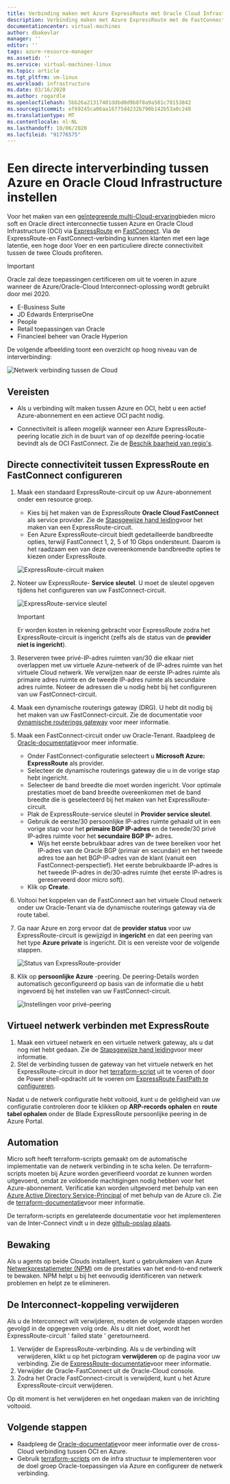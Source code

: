 ```yaml
---
title: Verbinding maken met Azure ExpressRoute met Oracle Cloud Infrastructure | Microsoft Docs
description: Verbinding maken met Azure ExpressRoute met de FastConnect van Oracle Cloud Infrastructure (OCI) om cross-Cloud Oracle-toepassings oplossingen in te scha kelen
documentationcenter: virtual-machines
author: dbakevlar
manager: ''
editor: ''
tags: azure-resource-manager
ms.assetid: ''
ms.service: virtual-machines-linux
ms.topic: article
ms.tgt_pltfrm: vm-linux
ms.workload: infrastructure
ms.date: 03/16/2020
ms.author: rogardle
ms.openlocfilehash: 5bb26a21317401ddbd0d9b8f8a9a501c78153842
ms.sourcegitcommit: ef69245ca06aa16775d4232b790b142b53a0c248
ms.translationtype: MT
ms.contentlocale: nl-NL
ms.lasthandoff: 10/06/2020
ms.locfileid: "91776575"
---
```

# <a name="set-up-a-direct-interconnection-between-azure-and-oracle-cloud-infrastructure"></a>Een directe interverbinding tussen Azure en Oracle Cloud Infrastructure instellen  

Voor het maken van een [geïntegreerde multi-Cloud-ervaring](oracle-oci-overview.md)bieden micro soft en Oracle direct interconnectie tussen Azure en Oracle Cloud Infrastructure (OCI) via [ExpressRoute](../../../expressroute/expressroute-introduction.md) en [FastConnect](https://docs.cloud.oracle.com/iaas/Content/Network/Concepts/fastconnectoverview.htm). Via de ExpressRoute-en FastConnect-verbinding kunnen klanten met een lage latentie, een hoge door Voer en een particuliere directe connectiviteit tussen de twee Clouds profiteren.

> [!IMPORTANT]
> Oracle zal deze toepassingen certificeren om uit te voeren in azure wanneer de Azure/Oracle-Cloud Interconnect-oplossing wordt gebruikt door mei 2020.
> * E-Business Suite
> * JD Edwards EnterpriseOne
> * People
> * Retail toepassingen van Oracle
> * Financieel beheer van Oracle Hyperion

De volgende afbeelding toont een overzicht op hoog niveau van de interverbinding:

![Netwerk verbinding tussen de Cloud](media/configure-azure-oci-networking/azure-oci-connect.png)

## <a name="prerequisites"></a>Vereisten

* Als u verbinding wilt maken tussen Azure en OCI, hebt u een actief Azure-abonnement en een actieve OCI pacht nodig.

* Connectiviteit is alleen mogelijk wanneer een Azure ExpressRoute-peering locatie zich in de buurt van of op dezelfde peering-locatie bevindt als de OCI FastConnect. Zie de [Beschik baarheid van regio's](oracle-oci-overview.md#region-availability).

## <a name="configure-direct-connectivity-between-expressroute-and-fastconnect"></a>Directe connectiviteit tussen ExpressRoute en FastConnect configureren

1. Maak een standaard ExpressRoute-circuit op uw Azure-abonnement onder een resource groep. 
    * Kies bij het maken van de ExpressRoute **Oracle Cloud FastConnect** als service provider. Zie de [Stapsgewijze hand leiding](../../../expressroute/expressroute-howto-circuit-portal-resource-manager.md)voor het maken van een ExpressRoute-circuit.
    * Een Azure ExpressRoute-circuit biedt gedetailleerde bandbreedte opties, terwijl FastConnect 1, 2, 5 of 10 Gbps ondersteunt. Daarom is het raadzaam een van deze overeenkomende bandbreedte opties te kiezen onder ExpressRoute.

    ![ExpressRoute-circuit maken](media/configure-azure-oci-networking/exr-create-new.png)
1. Noteer uw ExpressRoute- **Service sleutel**. U moet de sleutel opgeven tijdens het configureren van uw FastConnect-circuit.

    ![ExpressRoute-service sleutel](media/configure-azure-oci-networking/exr-service-key.png)

    > [!IMPORTANT]
    > Er worden kosten in rekening gebracht voor ExpressRoute zodra het ExpressRoute-circuit is ingericht (zelfs als de status van de **provider** **niet is ingericht**).

1. Reserveren twee privé-IP-adres ruimten van/30 die elkaar niet overlappen met uw virtuele Azure-netwerk of de IP-adres ruimte van het virtuele Cloud netwerk. We verwijzen naar de eerste IP-adres ruimte als primaire adres ruimte en de tweede IP-adres ruimte als secundaire adres ruimte. Noteer de adressen die u nodig hebt bij het configureren van uw FastConnect-circuit.
1. Maak een dynamische routerings gateway (DRG). U hebt dit nodig bij het maken van uw FastConnect-circuit. Zie de documentatie voor [dynamische routerings gateway](https://docs.cloud.oracle.com/iaas/Content/Network/Tasks/managingDRGs.htm) voor meer informatie.
1. Maak een FastConnect-circuit onder uw Oracle-Tenant. Raadpleeg de [Oracle-documentatie](https://docs.cloud.oracle.com/iaas/Content/Network/Concepts/azure.htm)voor meer informatie.
  
    * Onder FastConnect-configuratie selecteert u **Microsoft Azure: ExpressRoute** als provider.
    * Selecteer de dynamische routerings gateway die u in de vorige stap hebt ingericht.
    * Selecteer de band breedte die moet worden ingericht. Voor optimale prestaties moet de band breedte overeenkomen met de band breedte die is geselecteerd bij het maken van het ExpressRoute-circuit.
    * Plak de ExpressRoute-service sleutel in **Provider service sleutel**.
    * Gebruik de eerste/30 persoonlijke IP-adres ruimte gehaald uit in een vorige stap voor het **primaire BGP IP-adres** en de tweede/30 privé IP-adres ruimte voor het **secundaire BGP IP-** adres.
        * Wijs het eerste bebruikbaar adres van de twee bereiken voor het IP-adres van de Oracle BGP (primair en secundair) en het tweede adres toe aan het BGP-IP-adres van de klant (vanuit een FastConnect-perspectief). Het eerste bebruikbaarde IP-adres is het tweede IP-adres in de/30-adres ruimte (het eerste IP-adres is gereserveerd door micro soft).
    * Klik op **Create**.
1. Voltooi het koppelen van de FastConnect aan het virtuele Cloud netwerk onder uw Oracle-Tenant via de dynamische routerings gateway via de route tabel.
1. Ga naar Azure en zorg ervoor dat de **provider status** voor uw ExpressRoute-circuit is gewijzigd in **ingericht** en dat een peering van het type **Azure private** is ingericht. Dit is een vereiste voor de volgende stappen.

    ![Status van ExpressRoute-provider](media/configure-azure-oci-networking/exr-provider-status.png)
1. Klik op **persoonlijke Azure** -peering. De peering-Details worden automatisch geconfigureerd op basis van de informatie die u hebt ingevoerd bij het instellen van uw FastConnect-circuit.

    ![Instellingen voor privé-peering](media/configure-azure-oci-networking/exr-private-peering.png)

## <a name="connect-virtual-network-to-expressroute"></a>Virtueel netwerk verbinden met ExpressRoute

1. Maak een virtueel netwerk en een virtuele netwerk gateway, als u dat nog niet hebt gedaan. Zie de [Stapsgewijze hand leiding](../../../expressroute/expressroute-howto-add-gateway-portal-resource-manager.md)voor meer informatie.
1. Stel de verbinding tussen de gateway van het virtuele netwerk en het ExpressRoute-circuit in door het [terraform-script](https://github.com/microsoft/azure-oracle/tree/master/InterConnect-2) uit te voeren of door de Power shell-opdracht uit te voeren om [ExpressRoute FastPath te configureren](../../../expressroute/expressroute-howto-linkvnet-arm.md#configure-expressroute-fastpath).

Nadat u de netwerk configuratie hebt voltooid, kunt u de geldigheid van uw configuratie controleren door te klikken op **ARP-records ophalen** en **route tabel ophalen** onder de Blade ExpressRoute persoonlijke peering in de Azure Portal.

## <a name="automation"></a>Automation

Micro soft heeft terraform-scripts gemaakt om de automatische implementatie van de netwerk verbinding in te scha kelen. De terraform-scripts moeten bij Azure worden geverifieerd voordat ze kunnen worden uitgevoerd, omdat ze voldoende machtigingen nodig hebben voor het Azure-abonnement. Verificatie kan worden uitgevoerd met behulp van een [Azure Active Directory Service-Principal](../../../active-directory/develop/app-objects-and-service-principals.md#service-principal-object) of met behulp van de Azure cli. Zie de [terraform-documentatie](https://www.terraform.io/docs/providers/azurerm/auth/azure_cli.html)voor meer informatie.

De terraform-scripts en gerelateerde documentatie voor het implementeren van de Inter-Connect vindt u in deze [github-opslag plaats](https://aka.ms/azureociinterconnecttf).

## <a name="monitoring"></a>Bewaking

Als u agents op beide Clouds installeert, kunt u gebruikmaken van Azure [Netwerkprestatiemeter (NPM)](../../../expressroute/how-to-npm.md) om de prestaties van het end-to-end netwerk te bewaken. NPM helpt u bij het eenvoudig identificeren van netwerk problemen en helpt ze te elimineren.

## <a name="delete-the-interconnect-link"></a>De Interconnect-koppeling verwijderen

Als u de Interconnect wilt verwijderen, moeten de volgende stappen worden gevolgd in de opgegeven volg orde. Als u dit niet doet, wordt het ExpressRoute-circuit ' failed state ' geretourneerd.

1. Verwijder de ExpressRoute-verbinding. Als u de verbinding wilt verwijderen, klikt u op het pictogram **verwijderen** op de pagina voor uw verbinding. Zie de [ExpressRoute-documentatie](../../../expressroute/expressroute-howto-linkvnet-portal-resource-manager.md#clean-up-resources)voor meer informatie.
1. Verwijder de Oracle-FastConnect uit de Oracle-Cloud console.
1. Zodra het Oracle FastConnect-circuit is verwijderd, kunt u het Azure ExpressRoute-circuit verwijderen.

Op dit moment is het verwijderen en het ongedaan maken van de inrichting voltooid.

## <a name="next-steps"></a>Volgende stappen

* Raadpleeg de [Oracle-documentatie](https://docs.cloud.oracle.com/iaas/Content/Network/Concepts/azure.htm)voor meer informatie over de cross-Cloud verbinding tussen OCI en Azure.
* Gebruik [terraform-scripts](https://aka.ms/azureociinterconnecttf) om de infra structuur te implementeren voor de doel groep Oracle-toepassingen via Azure en configureer de netwerk verbinding. 
